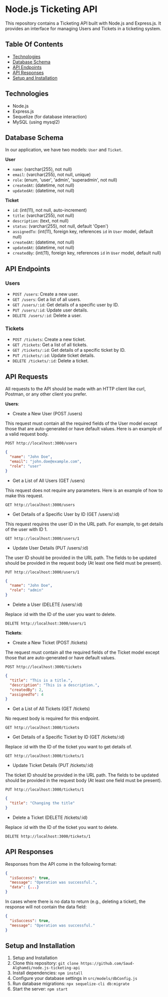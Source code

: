# Node.js Ticketing API

This repository contains a Ticketing API built with Node.js and Express.js. It provides an interface for managing Users and Tickets in a ticketing system.

## Table Of Contents

- [Technologies](#technologies)
- [Database Schema](#database-schema)
- [API Endpoints](#api-endpoints)
- [API Responses](#api-responses)
- [Setup and Installation](#setup-and-installation)

## Technologies

- Node.js
- Express.js
- Sequelize (for database interaction)
- MySQL (using mysql2)

## Database Schema

In our application, we have two models: `User` and `Ticket`.

**User**

- `name`: (varchar(255), not null)
- `email`: (varchar(255), not null, unique)
- `role`: (enum, 'user', 'admin', 'superadmin', not null)
- `createdAt`: (datetime, not null)
- `updatedAt`: (datetime, not null)

**Ticket**

- `id`: (int(11), not null, auto-increment)
- `title`: (varchar(255), not null)
- `description`: (text, not null)
- `status`: (varchar(255), not null, default 'Open')
- `assignedTo`: (int(11), foreign key, references `id` in `User` model, default null)
- `createdAt`: (datetime, not null)
- `updatedAt`: (datetime, not null)
- `createdBy`: (int(11), foreign key, references `id` in `User` model, default null)

## API Endpoints

### Users

- `POST /users`: Create a new user.
- `GET /users`: Get a list of all users.
- `GET /users/:id`: Get details of a specific user by ID.
- `PUT /users/:id`: Update user details.
- `DELETE /users/:id`: Delete a user.

### Tickets

- `POST /tickets`: Create a new ticket.
- `GET /tickets`: Get a list of all tickets.
- `GET /tickets/:id`: Get details of a specific ticket by ID.
- `PUT /tickets/:id`: Update ticket details.
- `DELETE /tickets/:id`: Delete a ticket.

## API Requests

All requests to the API should be made with an HTTP client like curl, Postman, or any other client you prefer.

**Users**:

- Create a New User (POST /users)

This request must contain all the required fields of the User model except those that are auto-generated or have default values. Here is an example of a valid request body.

`POST http://localhost:3000/users`

```json
{
  "name": "John Doe",
  "email": "john.doe@example.com",
  "role": "user"
}
```

- Get a List of All Users (GET /users)

This request does not require any parameters. Here is an example of how to make this request.

`GET http://localhost:3000/users`

- Get Details of a Specific User by ID (GET /users/:id)

This request requires the user ID in the URL path. For example, to get details of the user with ID 1.

`GET http://localhost:3000/users/1`

- Update User Details (PUT /users/:id)

The user ID should be provided in the URL path. The fields to be updated should be provided in the request body (At least one field must be present).

`PUT http://localhost:3000/users/1`

```json
{
  "name": "John Doe",
  "role": "admin"
}
```

- Delete a User (DELETE /users/:id)

Replace :id with the ID of the user you want to delete.

`DELETE http://localhost:3000/users/1`

**Tickets**:

- Create a New Ticket (POST /tickets)

The request must contain all the required fields of the Ticket model except those that are auto-generated or have default values.

`POST http://localhost:3000/tickets`

```json
{
  "title": "This is a title.",
  "description": "This is a description.",
  "createdBy": 2,
  "assignedTo": 4
}
```

- Get a List of All Tickets (GET /tickets)

No request body is required for this endpoint.

`GET http://localhost:3000/tickets`

- Get Details of a Specific Ticket by ID (GET /tickets/:id)

Replace :id with the ID of the ticket you want to get details of.

`GET http://localhost:3000/tickets/1`

- Update Ticket Details (PUT /tickets/:id)

The ticket ID should be provided in the URL path. The fields to be updated should be provided in the request body (At least one field must be present).

`PUT http://localhost:3000/tickets/1`

```json
{
  "title": "Changing the title"
}
```

- Delete a Ticket (DELETE /tickets/:id)

Replace :id with the ID of the ticket you want to delete.

`DELETE http://localhost:3000/tickets/1`

## API Responses

Responses from the API come in the following format:

```json
{
  "isSuccess": true,
  "message": "Operation was successful.",
  "data": {...}
}
```

In cases where there is no data to return (e.g., deleting a ticket), the response will not contain the data field:

```json
{
  "isSuccess": true,
  "message": "Operation was successful."
}
```

## Setup and Installation

1. Setup and Installation
2. Clone this repository: `git clone https://github.com/Saud-Alghamdi/node.js-ticketing-api`
3. Install dependencies: `npm install`
4. Configure your database settings in `src/models/dbConfig.js`
5. Run database migrations: `npx sequelize-cli db:migrate`
6. Start the server: `npm start`

